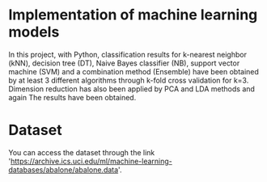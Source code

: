 # Implementation of machine learning models

In this project, with Python, classification results for k-nearest neighbor (kNN), decision tree (DT), Naive Bayes classifier (NB), support vector machine (SVM) and a combination method (Ensemble) have been obtained by at least 3 different algorithms through k-fold cross validation for k=3. 
Dimension reduction has also been applied by PCA and LDA methods and again The results have been obtained.

# Dataset

You can access the dataset through the link 'https://archive.ics.uci.edu/ml/machine-learning-databases/abalone/abalone.data'. 
